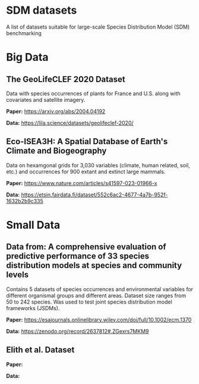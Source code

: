 # SDM datasets
A list of datasets suitable for large-scale Species Distribution Model (SDM) benchmarking

# Big Data

## The GeoLifeCLEF 2020 Dataset

Data with species occurrences of plants for France and U.S. along with covariates and satellite imagery.

**Paper:** https://arxiv.org/abs/2004.04192

**Data:** https://lila.science/datasets/geolifeclef-2020/

## Eco-ISEA3H: A Spatial Database of Earth's Climate and Biogeography

Data on hexamgonal grids for 3,030 variables (climate, human related, soil, etc.) and occurrences for 900 extant and extinct large mammals.

**Paper:** https://www.nature.com/articles/s41597-023-01966-x

**Data:** https://etsin.fairdata.fi/dataset/552c6ac2-4677-4a7b-952f-1632b2b9c335

# Small Data

## Data from: A comprehensive evaluation of predictive performance of 33 species distribution models at species and community levels

Contains 5 datasets of species occurrences and environmental variables for different organismal groups and different areas. Dataset size ranges from 50 to 242 species. Was used to test joint species distribution model frameworks (JSDMs).

**Paper:** https://esajournals.onlinelibrary.wiley.com/doi/full/10.1002/ecm.1370

**Data:** https://zenodo.org/record/2637812#.ZGexrs7MKM9

## Elith et al. Dataset

**Paper:**

**Data:**
